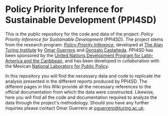 # Policy Priority Inference for Sustainable Development (PPI4SD)

This is the public repository for the code and data of the project: *Policy Priority Inference for Sustainable Development* (PPI4SD). The project stems from the research program: [*Policy Priority Inference*](https://www.turing.ac.uk/research/research-projects/policy-priority-inference), developed at [The Alan Turing Institute](https://www.turing.ac.uk) by [Omar Guerrero](https://oguerr.com) and [Gonzalo Castañeda](https://www.cide.edu/nosotros/comunidad/profesores/perfil/?id=25). PPI4SD has been sponsored by the [United Nations Development Program for Latin-America and the Caribbean](http://www.latinamerica.undp.org/), and has been developed in collaboration with the Mexican [National Laboratory for Public Policy](https://www.lnpp.mx).

In this repository you will find the necessary data and code to replicate the analysis presented in the different reports produced by PPI4SD. The different pages in this Wiki provide all the necessary references to the official documentation from which the data were constructed. Likewise, here you will find all the code and documentation required to analyze the data through the project's methodology. Should you have any further inquiries please contact Omar Guerrero at oguerrero@turing.ac.uk.
